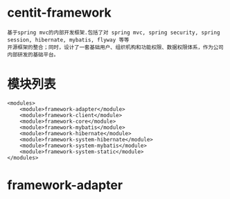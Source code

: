 # centit-framework
    基于spring mvc的内部开发框架.包括了对 spring mvc, spring security, spring session, hibernate, mybatis, flyway 等等
    开源框架的整合；同时，设计了一套基础用户、组织机构和功能权限、数据权限体系，作为公司内部研发的基础平台。

# 模块列表
    <modules>
        <module>framework-adapter</module>
        <module>framework-client</module>
        <module>framework-core</module>
        <module>framework-mybatis</module>
        <module>framework-hibernate</module>
        <module>framework-system-hibernate</module>
        <module>framework-system-mybatis</module>
        <module>framework-system-static</module>
    </modules>

# framework-adapter
